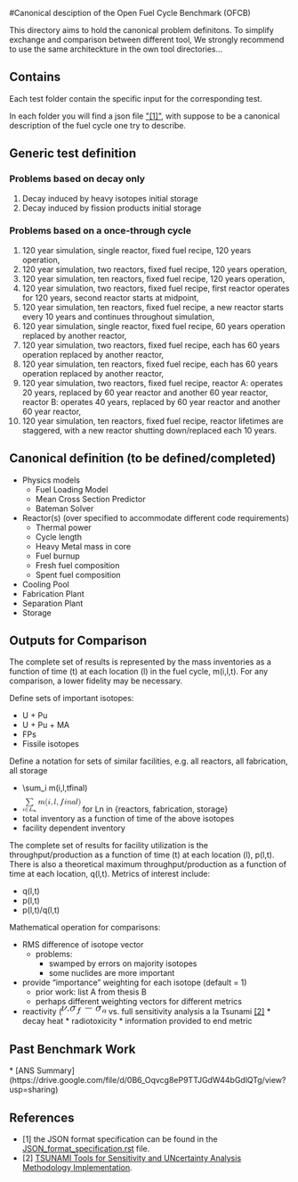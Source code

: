#Canonical desciption of the Open Fuel Cycle Benchmark (OFCB)

This directory aims to hold the canonical problem definitons.
To simplify exchange and comparison between different tool, We strongly recommend to use the same architeckture in the own tool directories...

<h2 id="Contains">Contains</h2>

Each test folder contain the specific input for the corresponding test.

In each folder you will find a json file ["[1]"](#r), with suppose to be a canonical description of the fuel cycle one try to describe.

<h2 id="definition">Generic test definition</h2>
<h3 id="decay">Problems based on decay only</h3>

1. Decay induced by heavy isotopes initial storage
2. Decay induced by fission products initial storage


<h3 id="cycle">Problems based on a once-through cycle</h3>

1. 120 year simulation, single reactor, fixed fuel recipe, 120 years operation, 
2. 120 year simulation, two reactors, fixed fuel recipe, 120 years operation,
3. 120 year simulation, ten reactors, fixed fuel recipe, 120 years operation,
4. 120 year simulation, two reactors, fixed fuel recipe, first reactor operates for 120 years, second reactor starts at midpoint,
5. 120 year simulation, ten reactors, fixed fuel recipe, a new reactor starts every 10 years and continues throughout simulation,
6. 120 year simulation, single reactor, fixed fuel recipe, 60 years operation replaced by another reactor,
7. 120 year simulation, two reactors, fixed fuel recipe, each has 60 years operation replaced by another reactor,
8. 120 year simulation, ten reactors, fixed fuel recipe, each has 60 years operation replaced by another reactor,
9. 120 year simulation, two reactors, fixed fuel recipe, reactor A: operates 20 years, replaced by 60 year reactor and another 60 year reactor, reactor B: operates 40 years, replaced by 60 year reactor and another 60 year reactor,
10. 120 year simulation, ten reactors, fixed fuel recipe, reactor lifetimes are staggered, with a new reactor shutting down/replaced each 10 years.


<h2 id="canonical">Canonical definition (to be defined/completed)</h2>

* Physics models
  - Fuel Loading Model
  - Mean Cross Section Predictor
  - Bateman Solver
* Reactor(s) (over specified to accommodate different code requirements)
  - Thermal power
  - Cycle length
  - Heavy Metal mass in core
  - Fuel burnup
  - Fresh fuel composition
  - Spent fuel composition
* Cooling Pool
* Fabrication Plant
* Separation Plant
* Storage


<h2 id="outputs">Outputs for Comparison</h2>
The complete set of results is represented by the mass inventories as a function of time (t) at each location (l) in the fuel cycle, m(i,l,t).  For any comparison, a lower fidelity may be necessary.

Define sets of important isotopes:
  * U + Pu
  * U + Pu + MA
  * FPs
  * Fissile isotopes

Define a notation for sets of similar facilities, e.g. all reactors, all fabrication, all storage
  * \sum_i m(i,l,tfinal) 
  * <img src=".readme/sum2.jpg" alt="Equation not rendered" height="35">  for Ln in {reactors, fabrication, storage}
  * total inventory as a function of time of the above isotopes
  * facility dependent inventory 

The complete set of results for facility utilization is the throughput/production as a function of time (t) at each location (l), p(l,t).  There is also a theoretical maximum throughput/production as a function of time at each location, q(l,t).  Metrics of interest include:
  * q(l,t)
  * p(l,t)
  * p(l,t)/q(l,t)

Mathematical operation for comparisons:
  * RMS difference of isotope vector
    * problems:
      * swamped by errors on majority isotopes
      * some nuclides are more important
  * provide “importance” weighting for each isotope (default = 1)
    * prior work: list A from thesis B
    * perhaps different weighting vectors for different metrics
* reactivity (<img src=".readme/reactivity.jpg" alt="Equation not rendered" height="15"> vs. full sensitivity analysis a la Tsunami [[2]](#r)
      * decay heat
      * radiotoxicity
      * information provided to end metric



<h2 id="previous">Past Benchmark Work</h2>
* [ANS Summary](https://drive.google.com/file/d/0B6_Oqvcg8eP9TTJGdW44bGdlQTg/view?usp=sharing)


<h2 id="r">References</h2>

  * [1] the JSON format specification can be found in the [JSON\_format_specification.rst](../JSON_format_specification.rst) file.
  * [2] [TSUNAMI Tools for Sensitivity and UNcertainty Analysis Methodology Implementation](http://scale.ornl.gov/tsunami/).
